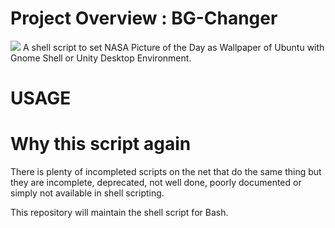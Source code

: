 # Project Overview : BG-Changer

![](https://raw.githubusercontent.com/OSryx/bg-changer/master/rocket.png)
A shell script to set NASA Picture of the Day as Wallpaper of Ubuntu with Gnome Shell or Unity Desktop Environment.
 

# USAGE 



# Why this script again

There is plenty of incompleted scripts on the net that do the same thing but  they are incomplete, deprecated, not well done, poorly documented or simply not available in shell scripting.

This repository will maintain the shell script for Bash.

 


